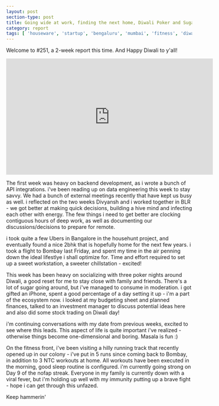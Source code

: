 ```yaml
---
layout: post
section-type: post
title: Going wide at work, finding the next home, Diwali Poker and Sugar! | Report 251
category: report
tags: [ 'houseware', 'startup', 'bengaluru', 'mumbai', 'fitness', 'diwali' ]
---
```


Welcome to #251, a 2-week report this time. And Happy Diwali to y'all!

<iframe width="560" height="315" src="https://www.youtube.com/embed/lCDHMNuwVXc" title="YouTube video player" frameborder="0" allow="accelerometer; autoplay; clipboard-write; encrypted-media; gyroscope; picture-in-picture" allowfullscreen></iframe>

The first week was heavy on backend development, as i wrote a bunch of API integrations. i've been reading up on data engineering this week to stay savvy. We had a bunch of external meetings recently that have kept us busy as well. i reflected on the two weeks Divyansh and i worked together in BLR - we got better at making quick decisions, building a hive mind and infecting each other with energy. The few things i need to get better are clocking contiguous hours of deep work, as well as documenting our discussions/decisions to prepare for remote.

i took quite a few Ubers in Bangalore in the househunt project, and eventually found a nice 2bhk that is hopefully home for the next few years. i took a flight to Bombay last Friday, and spent my time in the air penning down the ideal lifestlye i shall optimize for. Time and effort required to set up a sweet workstation, a sweeter chillstation - excited!

This week has been heavy on socializing with three poker nights around Diwali, a good reset for me to stay close with family and friends. There's a lot of sugar going around, but i've managed to consume in moderation. i got gifted an iPhone, spent a good percentage of a day setting it up - i'm a part of the ecosystem now. i looked at my budgeting sheet and planned finances, talked to an investment manager to discuss potential ideas here and also did some stock trading on Diwali day!

i'm continuing conversations with my date from previous weeks, excited to see where this leads. This aspect of life is quite important i've realized - otherwise things become one-dimensional and boring. Masala is fun :)

On the fitness front, i've been visiting a hilly running track that recently opened up in our colony - i've put in 5 runs since coming back to Bombay, in addition to 3 NTC workouts at home. All workouts have been executed in the morning, good sleep routine is configured. i'm currently going strong on Day 9 of the nofap streak. Everyone in my family is currently down with a viral fever, but i'm holding up well with my immunity putting up a brave fight - hope i can get through this unfazed. 

Keep hammerin'